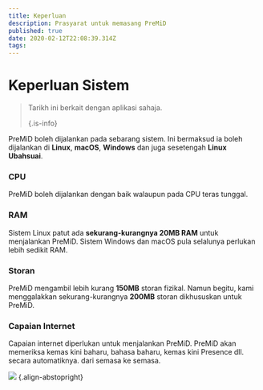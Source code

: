 ```yaml
---
title: Keperluan
description: Prasyarat untuk memasang PreMiD
published: true
date: 2020-02-12T22:08:39.314Z
tags:
---
```


# Keperluan Sistem

> Tarikh ini berkait dengan aplikasi sahaja. 
> 
> {.is-info}

PreMiD boleh dijalankan pada sebarang sistem. Ini bermaksud ia boleh dijalankan di **Linux**, **macOS**, **Windows** dan juga sesetengah **Linux Ubahsuai**.

### CPU
PreMiD boleh dijalankan dengan baik walaupun pada CPU teras tunggal.

### RAM
Sistem Linux patut ada **sekurang-kurangnya 20MB RAM** untuk menjalankan PreMiD. Sistem Windows dan macOS pula selalunya perlukan lebih sedikit RAM.

### Storan
PreMiD mengambil lebih kurang **150MB** storan fizikal. Namun begitu, kami menggalakkan sekurang-kurangnya **200MB** storan dikhususkan untuk PreMiD.

### Capaian Internet
Capaian internet diperlukan untuk menjalankan PreMiD. PreMiD akan memeriksa kemas kini baharu, bahasa baharu, kemas kini Presence dll. secara automatiknya. dari semasa ke semasa.

![](https://a.icons8.com/ViUXyjOj/f4tFww/svg.svg) {.align-abstopright}
